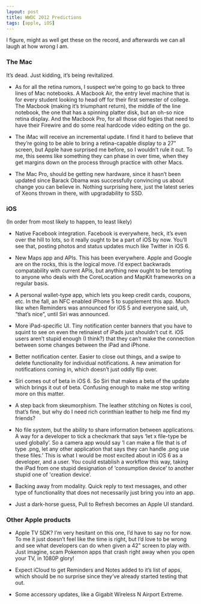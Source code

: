 ```yaml
---
layout: post
title: WWDC 2012 Predictions
tags: [apple, iOS]
---
```


I figure, might as well get these on the record, and afterwards we can all laugh at how wrong I am.

### The Mac

It’s dead.  Just kidding, it’s being revitalized.  

* As for all the retina rumors, I suspect we’re going to go back to three lines of Mac notebooks.  A Macbook Air, the entry level machine that is for every student looking to head off for their first semester of college.  The Macbook (making it’s triumphant return), the middle of the line notebook, the one that has a spinning platter disk, but an oh-so nice retina display.  And the Macbook Pro, for all those old fogies that need to have their Firewire and do some real hardcode video editing on the go.

* The iMac will receive an incremental update.  I find it hard to believe that they’re going to be able to bring a retina-capable display to a 27” screen, but Apple have surprised me before, so I wouldn’t rule it out.  To me, this seems like something they can phase in over time, when they get margins down on the process through practice with other Macs.

* The Mac Pro, should be getting new hardware, since it hasn’t been updated since Barack Obama was successfully convincing us about change you can believe in.  Nothing surprising here, just the latest series of Xeons thrown in there, with upgradability to SSD.

### iOS
(In order from most likely to happen, to least likely)

* Native Facebook integration.  Facebook is everywhere, heck, it’s even over the hill to lots, so it really ought to be a part of iOS by now.  You’ll see that, posting photos and status updates much like Twitter in iOS 6.

* New Maps app and APIs.  This has been everywhere.  Apple and Google are on the rocks, this is the logical move.  I’d expect backwrads compatability with current APIs, but anything new ought to be tempting to anyone who deals with the CoreLocation and MapKit frameworks on a regular basis.

* A personal wallet-type app, which lets you keep credit cards, coupons, etc.  In the fall, an NFC enabled iPhone 5 to supplement this app.  Much like when Reminders was announced for iOS 5 and everyone said, uh, “that’s nice”, until Siri was announced.

* More iPad-specific UI.  Tiny notification center banners that you have to squint to see on even the retinaiest of iPads just shouldn’t cut it.  iOS users aren’t stupid enough (I think?) that they can’t make the connection between some changes between the iPad and iPhone.

* Better notification center.  Easier to close out things, and a swipe to delete functionality for individual notifications.  A new animation for notifications coming in, which doesn’t just oddly flip over.

* Siri comes out of beta in iOS 6.  So Siri that makes a beta of the update which brings it out of beta. Confusing enough to make me stop writing more on this matter.

* A step back from skeumorphism.  The leather stitching on Notes is cool, that’s fine, but why do I need rich corinthian leather to help me find my friends?

* No file system, but the ability to share information between applications.  A way for a developer to tick a checkmark that says ‘let x file-type be used globally’.  So a camera app would say ‘I can make a file that is of type .png, let any other application that says they can handle .png use these files.’  This is what I would be most excited about in iOS 6 as a developer, and a user.  You could establish a workflow this way, taking the iPad from one stupid designation of ‘consumption device’ to another stupid one of 'creation device’.

* Backing away from modality.  Quick reply to text messages, and other type of functionality that does not necessarily just bring you into an app.

* Just a dark-horse guess, Pull to Refresh becomes an Apple UI standard.

### Other Apple products

* Apple TV SDK?  I’m very hesitant on this one, I’d have to say no for now.  To me it just doesn’t feel like the time is right, but I’d love to be wrong and see what developers can do when given a 42” screen to play with.  Just imagine, scam Pokemon apps that crash right away when you open your TV, in 1080P glory!

* Expect iCloud to get Reminders and Notes added to it’s list of apps, which should be no surprise since they’ve already started testing that out.

* Some accessory updates, like a Gigabit Wireless N Airport Extreme.